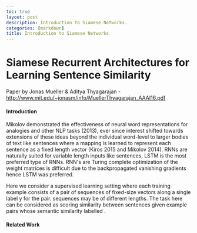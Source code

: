 ```yaml
---
toc: true
layout: post
description: Introduction to Siamese Networks.
categories: [markdown]
title: Introduction to Siamese Networks
---
```

# Siamese Recurrent Architectures for Learning Sentence Similarity

Paper by Jonas Mueller & Aditya Thyagarajan  - http://www.mit.edu/~jonasm/info/MuellerThyagarajan_AAAI16.pdf

#### Introduction 

Mikolov demonstrated the effectiveness of neural word representations for analogies and other NLP tasks (2013), ever since interest shifted towards extensions of these ideas beyond the individual word-level to larger bodies of text like sentences where a mapping is learned to represent each sentence as a fixed length vector (Kiros 2015 and Mikolov 2014). RNNs are naturally suited for variable length inputs like sentences, LSTM is the most preferred type of RNNs. RNN's are Turing complete optimization of the weight matrices is difficult due to the backpropagated vanishing gradients hence LSTM was preferred. 

Here we consider a supervised learning setting where each training example consists of a pair of sequences of fixed-size vectors along a single label y for the pair. sequences may be of different lengths. The task here can be considered as scoring similarity between sentences given example pairs whose semantic similarity labelled .

#### Related Work



